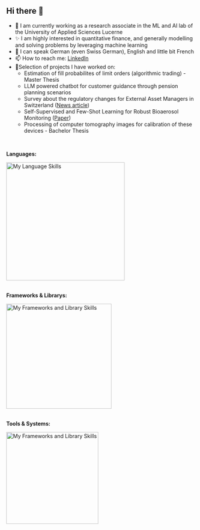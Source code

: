 ## Hi there 👋

<!--
**adrian-willi/adrian-willi** is a ✨ _special_ ✨ repository because its `README.md` (this file) appears on your GitHub profile.

Here are some ideas to get you started:

- 🔭 I’m currently working on ...
- 🌱 I’m currently learning ...
- 👯 I’m looking to collaborate on ...
- 🤔 I’m looking for help with ...
- 💬 Ask me about ...
- 📫 How to reach me: ...
- 😄 Pronouns: ...
- ⚡ Fun fact: ...
-->
- 🔭 I am currently working as a research associate in the ML and AI lab of the University of Applied Sciences Lucerne
- ✨ I am highly interested in quantitative finance, and generally modelling and solving problems by leveraging machine learning
- 💬 I can speak German (even Swiss German), English and little bit French
- 📫 How to reach me: [LinkedIn](https://www.linkedin.com/in/adrian-willi-3a6b3111a/)
- 🔨Selection of projects I have worked on:
  - Estimation of fill probabilites of limit orders (algorithmic trading) - Master Thesis
  - LLM powered chatbot for customer guidance through pension planning scenarios
  - Survey about the regulatory changes for External Asset Managers in Switzerland ([News article](https://www.handelszeitung.ch/banking/vermogensverwalter-sehen-durch-starkere-regulierung-mehrkosten-auf-sich-zukommen-698581))
  - Self-Supervised and Few-Shot Learning for Robust Bioaerosol Monitoring ([Paper](https://arxiv.org/abs/2406.09984))
  - Processing of computer tomography images for calibration of these devices - Bachelor Thesis


<br>

**Languages:**  

<a href="https://skillicons.dev">
  <img src="https://skillicons.dev/icons?i=py,java,octave,r,js,nodejs,html,css,bash" style="width: 315px;" alt="My Language Skills">
</a>
<br>
<br>


**Frameworks & Librarys:**

<a href="https://skillicons.dev">
  <img src="https://skillicons.dev/icons?i=pytorch,tensorflow,opencv,sklearn,flask,fastapi,angular,react" style="width: 280px;" alt="My Frameworks and Library Skills">
</a>
<br>
<br>


**Tools & Systems:**  

<a href="https://skillicons.dev">
  <img src="https://skillicons.dev/icons?i=linux,windows,git,docker,grafana,postman,mongodb" style="width: 245px;" alt="My Frameworks and Library Skills">
</a>
<br>
<br>







